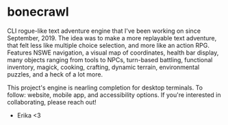 # bonecrawl

CLI rogue-like text adventure engine that I've been working on since September, 2019. The idea was to make a more replayable text adventure, that felt less like multiple choice selection, and more like an action RPG. Features NSWE navigation, a visual map of coordinates, health bar display, many objects ranging from tools to NPCs, turn-based battling, functional inventory, magick, cooking, crafting, dynamic terrain, environmental puzzles, and a heck of a lot more. 

This project's engine is nearling completion for desktop terminals. To follow: website, mobile app, and accessibility options. If you're interested in collaborating, please reach out! 


- Erika <3 
